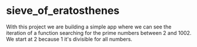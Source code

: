 # sieve_of_eratosthenes

With this project we are building a simple app where we can see the iteration of a function searching for the prime numbers between 2 and 1002. We start at 2 because 1 it's divisible for all numbers. 

